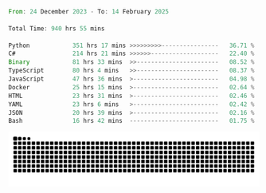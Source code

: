 <!--START_SECTION:waka-->

```rust
From: 24 December 2023 - To: 14 February 2025

Total Time: 940 hrs 55 mins

Python            351 hrs 17 mins >>>>>>>>>----------------   36.71 %
C#                214 hrs 21 mins >>>>>>-------------------   22.40 %
Binary            81 hrs 33 mins  >>-----------------------   08.52 %
TypeScript        80 hrs 4 mins   >>-----------------------   08.37 %
JavaScript        47 hrs 36 mins  >------------------------   04.98 %
Docker            25 hrs 15 mins  >------------------------   02.64 %
HTML              23 hrs 31 mins  >------------------------   02.46 %
YAML              23 hrs 6 mins   >------------------------   02.42 %
JSON              20 hrs 39 mins  >------------------------   02.16 %
Bash              16 hrs 42 mins  -------------------------   01.75 %
```

<!--END_SECTION:waka-->


<picture>
  <source media="(prefers-color-scheme: dark)" srcset="https://raw.githubusercontent.com/jeerawut97/jeerawut97/output/github-contribution-grid-snake.svg">
  <img alt="github contribution grid snake animation" src="https://raw.githubusercontent.com/jeerawut97/jeerawut97/output/github-contribution-grid-snake.svg">
</picture>
